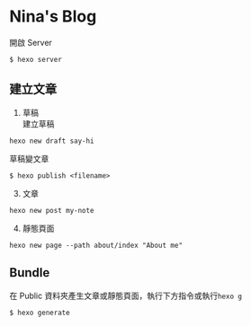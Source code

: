# Nina's Blog  
開啟 Server
```
$ hexo server
```

## 建立文章  
1. 草稿  
建立草稿
```
hexo new draft say-hi
```
草稿變文章
```
$ hexo publish <filename>
```

3. 文章
```
hexo new post my-note
```

4. 靜態頁面
```
hexo new page --path about/index "About me"
```
## Bundle  
在 Public 資料夾產生文章或靜態頁面，執行下方指令或執行`hexo g`
```
$ hexo generate
```

